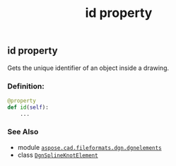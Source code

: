 ﻿---
title: id property
second_title: Aspose.CAD for Python via .NET API References
description: 
type: docs
weight: 40
url: /python-net/aspose.cad.fileformats.dgn.dgnelements/dgnsplineknotelement/id/
is_root: false
---

## id property


Gets the unique identifier of an object inside a drawing.
### Definition:
```python
@property
def id(self):
    ...
```

### See Also
* module [`aspose.cad.fileformats.dgn.dgnelements`](../../)
* class [`DgnSplineKnotElement`](/cad/python-net/aspose.cad.fileformats.dgn.dgnelements/dgnsplineknotelement)

